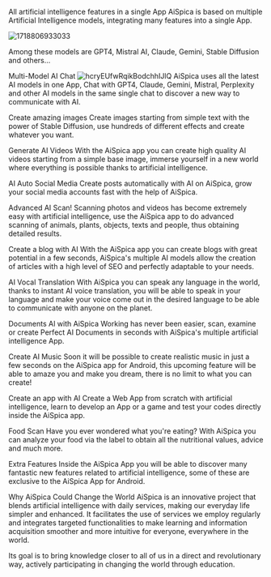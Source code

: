 All artificial intelligence features in a single App
AiSpica is based on multiple Artificial Intelligence models, integrating many features into a single App.

![1718806933033](https://github.com/DeusAcc/aispica/assets/146327109/48febadf-ecad-4f2d-b5a7-a81bce91a54c)


Among these models are GPT4, Mistral AI, Claude, Gemini, Stable Diffusion and others...


Multi-Model AI Chat
![hcryEUfwRqikBodchhIJlQ](https://github.com/DeusAcc/aispica/assets/146327109/cddf1b52-b2a2-41b7-b129-95cd7ed3af9e)
AiSpica uses all the latest AI models in one App, Chat with GPT4, Claude, Gemini, Mistral, Perplexity and other AI models in the same single chat to discover a new way to communicate with AI.

Create amazing images
Create images starting from simple text with the power of Stable Diffusion, use hundreds of different effects and create whatever you want.

Generate AI Videos
With the AiSpica app you can create high quality AI videos starting from a simple base image, immerse yourself in a new world where everything is possible thanks to artificial intelligence.


AI Auto Social Media
Create posts automatically with AI on AiSpica, grow your social media accounts fast with the help of AiSpica.


Advanced AI Scan!
Scanning photos and videos has become extremely easy with artificial intelligence, use the AiSpica app to do advanced scanning of animals, plants, objects, texts and people, thus obtaining detailed results.


Create a blog with AI
With the AiSpica app you can create blogs with great potential in a few seconds, AiSpica's multiple AI models allow the creation of articles with a high level of SEO and perfectly adaptable to your needs.


AI Vocal Translation
With AiSpica you can speak any language in the world, thanks to instant AI voice translation, you will be able to speak in your language and make your voice come out in the desired language to be able to communicate with anyone on the planet.


Documents AI with AiSpica
Working has never been easier, scan, examine or create Perfect AI Documents in seconds with AiSpica's multiple artificial intelligence App.


Create AI Music
Soon it will be possible to create realistic music in just a few seconds on the AiSpica app for Android, this upcoming feature will be able to amaze you and make you dream, there is no limit to what you can create!


Create an app with AI
Create a Web App from scratch with artificial intelligence, learn to develop an App or a game and test your codes directly inside the AiSpica app.


Food Scan
Have you ever wondered what you're eating? With AiSpica you can analyze your food via the label to obtain all the nutritional values, advice and much more.


Extra Features
Inside the AiSpica App you will be able to discover many fantastic new features related to artificial intelligence, some of these are exclusive to the AiSpica App for Android.


Why AiSpica Could Change the World
AiSpica is an innovative project that blends artificial intelligence with daily services, making our everyday life simpler and enhanced. It facilitates the use of services we employ regularly and integrates targeted functionalities to make learning and information acquisition smoother and more intuitive for everyone, everywhere in the world.

Its goal is to bring knowledge closer to all of us in a direct and revolutionary way, actively participating in changing the world through education.
